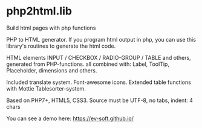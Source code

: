 # php2html.lib
Build html pages with php functions

PHP to HTML generator.
If you program html output in php, you can use this library's routines to generate the html code.
	
HTML elements INPUT / CHECKBOX / RADIO-GROUP / TABLE and others, generated from PHP-functions.
all combined with: Label, ToolTip, Placeholder, dimensions and others.

Included translate system. Font-awesome icons.
Extended table functions with Mottie Tablesorter-system.
	
Based on PHP7+, HTML5, CSS3.
Source must be UTF-8, no tabs, indent: 4 chars

You can see a demo here: https://ev-soft.github.io/

